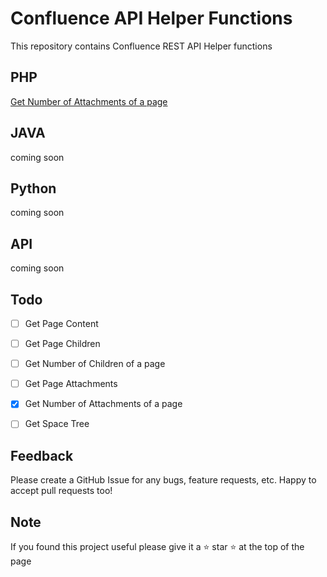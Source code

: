 # Confluence API Helper Functions
This repository contains Confluence REST API Helper functions

## PHP
[Get Number of Attachments of a page](php/get_number_of_attachments_of_a_page.php)

## JAVA
coming soon

## Python
coming soon

## API
coming soon



## Todo
- [ ] Get Page Content  
- [ ] Get Page Children
- [ ] Get Number of Children of a page
- [ ] Get Page Attachments 
- [x] Get Number of Attachments of a page
- [ ] Get Space Tree  


## Feedback
Please create a GitHub Issue for any bugs, feature requests, etc. Happy to accept pull requests too!

## Note
If you found this project useful please give it a ⭐ star ⭐ at the top of the page



